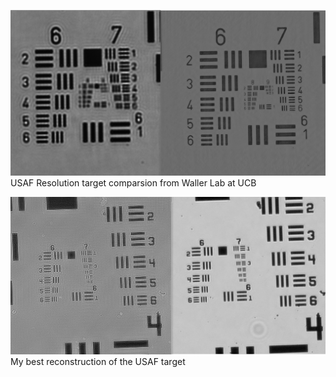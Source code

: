 
![Alt text](./USAF_target_comparison_final.jpg?raw=true "USAF Resolution target comparsion from Waller Lab at UCB")
USAF Resolution target comparsion from Waller Lab at UCB



![Alt text](./2x_USAF_target_comparison_final.jpg?raw=true "My best reconstruction of the USAF target")
My best reconstruction of the USAF target
